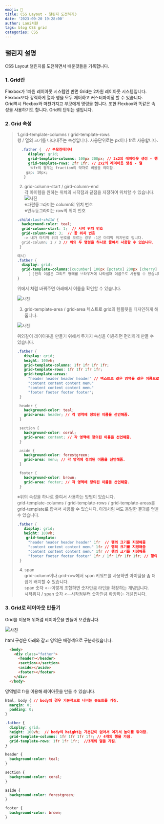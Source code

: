 ```yaml
---
emoji: 🍈
title: CSS Layout - 챌린지 도전하기3
date: '2023-09-20 19:28:00'
author: Lani서현
tags: blog CSS grid 
categories: CSS 
---
```


## 챌린지 설명

CSS Layout 챌린지를 도전하면서 배운것들을 기록합니다.

### 1. Grid란 

Flexbox가 1차원 레이아웃 시스템인 반면 Grid는 2차원 레이아웃 시스템입니다.  
Flexbox보다 강력하게 열과 행을 모두 제어하고 커스터마이징 할 수 있습니다.  
Grid역시 Flexbox와 마찬가지고 부모에게 명령을 합니다. 또한 Flexbox와 똑같은 속성을 사용하기도 합니다. Grid의 단위는 셀입니다.

### 2. Grid 속성  

> 1.grid-template-columns / grid-template-rows    
>   행 / 열의  크기를 나타내주는 속성입니다. 사용단위로는 px이나 fr로 사용합니다.  
> ```css
>   .father {  // 부모컨테이너
>      display: grid;  
>      grid-template-columns: 100px 200px; // 2x2의 레이아웃 생성 - 행
>      grid-template-rows: 2fr 1fr; // 2x2의 레이아웃 생성 - 열  
>       ※fr의 경우는 fraction의 약자로 비율을 의미함.
>     gap: 10px;
>    }
> ```  
> 2. grid-column-start / gird-column-end  
>    각 아이템을 원하는 위치의 시작점과 끝점을 지정하여 위치할 수 있습니다.  
> ![사진](./layout4.png)   
>     ※파란동그라미는 column의 위치 번호  
>     ※연두동그라미는 row의 위치 번호  
>    
>  ```css
>  .child:last-child {
>    background-color: teal;
>    grid-column-start: 1;  // 시작 위치 번호  
>    grid-column-end: 3;  // 끝 위치 번호  
>     -> 내가 마지막 위치 번호를 모르는 경우 -1은 마지막 위치번호 입니다.  
>    grid-column: 1 / 3 // 위의 두 명령을 하나로 줄여서 사용할 수 있습니다.  
>   } 
> 
> 예시) 
> .father {
>    display: grid;  
>    grid-template-columns:[cucumber] 100px [potato] 200px [cherry] 50px [mango];  
>       [ ]안의 이름은 그리드 형태를 브라우저에 나타낼때 이름으로 사용할 수 있습니다.
>  }  
>```  
>
> 위에서 처럼 바꿔주면 아래에서 이름을 확인할 수 있습니다.   
>  
> ![사진](./layout5.png) 
>  
> 3. grid-template-area / grid-area 
>   텍스트로 grid의 템플릿을 디자인하게 해줍니다. 
>
> ![사진](./layout7.png) 
>
> 위와같이 레이아웃을 만들기 위해서 두가지 속성을 이용하면 편리하게 만들 수 있습니다.  
>
> ```css
> .father {
>    display: grid;
>    height: 100vh;
>    grid-template-columns: 1fr 1fr 1fr 1fr;
>    grid-template-rows: 1fr 1fr 1fr 1fr;
>    grid-template-areas: 
>      "header header header header" // 텍스트로 같은 영역을 같은 이름으로 정의해줌.
>      "content content content menu"
>      "content content content menu"
>      "footer footer footer footer";
>  }
>
>  header {
>    background-color: teal;
>    grid-area: header; // 각 영역에 정의된 이름을 선언해줌.
>  }
>
>  section {
>    background-color: coral;
>    grid-area: content; // 각 영역에 정의된 이름을 선언해줌.
>  }
>
>  aside {
>    background-color: forestgreen;
>    grid-area: menu; // 각 영역에 정의된 이름을 선언해줌.
>  }
>
>  footer {
>    background-color: brown;
>    grid-area: footer; // 각 영역에 정의된 이름을 선언해줌.
>  }
> ```   
>  ※위의 속성을 하나로 줄여서 사용하는 방법이 있습니다.  
>    grid-template-columns / grid-template-rows / grid-template-areas를 grid-template로 합쳐서 사용할 수 있습니다. 아래처럼 써도 동일한 결과를 얻을 수 있습니다.
> ```css
> .father {
>    display: grid;
>    height: 100vh;
>     grid-template: 
>      "header header header header" 1fr  // 행의 크기를 지정해줌
>      "content content content menu" 1fr // 행의 크기를 지정해줌
>      "content content content menu" 1fr // 행의 크기를 지정해줌
>      "footer footer footer footer" 1fr / 1fr 1fr 1fr 1fr; // 행의 크기 / 열의 크기를 지정해줌
>  }
>```  
> 4. span  
>    grid-column이나 grid-row에서 span 키워드를 사용하면 아이템을 좀 더 쉽게 배치할 수 있습니다.  
>    span 숫자 <--이렇게 조합하면 숫자만큼 라인을 확장하는 개념입니다.  
>    시작위치 / span 숫자  <--시작점부터 숫자만큼 확장하는 개념입니다.  

### 3. Grid로 레이아웃 만들기  

Grid를 이용해 위처럼 레이아웃을 만들어 보겠습니다.   

![사진](./layout6.png)  
  
html 구성은 아래와 같고 영역은 배경색으로 구분하였습니다.

```html
  <body>
    <div class="father">
      <header></header>
      <section></section>
      <aside></aside>
      <footer></footer>
    </div>
  </body>
```
영역별로 fr을 이용해 레이아웃을 만들 수 있습니다.

```css
html, body { // body의 경우 기본적으로 너비는 뷰포트를 가짐.
  margin: 0;
  padding: 0;
}

.father {
  display: grid;
  height: 100vh;  // body의 height는 기본값이 없어서 여기서 높이를 줘야함.
  grid-template-columns: 1fr 1fr 1fr 1fr; // 4개의 행을 가짐.
  grid-template-rows: 1fr 1fr 1fr;  //3개의 열을 가짐.
}

header {
  background-color: teal;
}

section {
  background-color: coral;
}

aside {
  background-color: forestgreen;
}

footer {
  background-color: brown;
}
```


